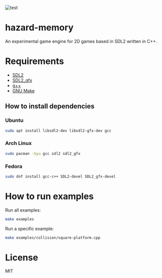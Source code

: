 ![test](https://github.com/ryukinix/hazard-memory/workflows/test/badge.svg)

# hazard-memory
An experimental game engine for 2D games based in SDL2 written in C++. 

# Requirements

- [SDL2]
- [SDL2_gfx]
- [g++]
- [GNU Make]

[SDL2]: https://www.libsdl.org/download-2.0.php
[SDL2_gfx]: https://www.ferzkopp.net/Software/SDL2_gfx/Docs/html/index.html
[g++]: https://gcc.gnu.org/
[GNU Make]: https://www.gnu.org/software/make/manual/make.html 

## How to install dependencies

### Ubuntu

```bash
sudo apt install libsdl2-dev libsdl2-gfx-dev gcc
```

### Arch Linux

```bash
sudo pacman -Syu gcc sdl2 sdl2_gfx
```

### Fedora

```bash
sudo dnf install gcc-c++ SDL2-devel SDL2_gfx-devel
```

# How to run examples

Run all examples:

```bash
make examples
```

Run a specific example:

```bash
make examples/collision/square-platform.cpp
```

# License
MIT
